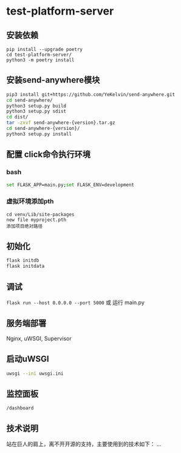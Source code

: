 # test-platform-server

## 安装依赖

```shell
pip install --upgrade poetry
cd test-platform-server/
python3 -m poetry install
```

## 安装send-anywhere模块

```bash
pip3 install git+https://github.com/YeKelvin/send-anywhere.git
cd send-anywhere/
python3 setup.py build
python3 setup.py sdist
cd dist/
tar -zxvf send-anywhere-{version}.tar.gz
cd send-anywhere-{version}/
python3 setup.py install
```

## 配置 click命令执行环境

### bash

```bash
set FLASK_APP=main.py;set FLASK_ENV=development
```

### 虚拟环境添加pth

```shell
cd venv/Lib/site-packages
new file myproject.pth
添加项目绝对路径
```

## 初始化

```bash
flask initdb
flask initdata
```

## 调试

`flask run --host 0.0.0.0 --port 5000`
或
运行 main.py

## 服务端部署

Nginx, uWSGI, Supervisor

## 启动uWSGI

```bash
uwsgi --ini uwsgi.ini
```

## 监控面板
```url
/dashboard
```

## 技术说明

站在巨人的肩上，离不开开源的支持，主要使用到的技术如下：
...
